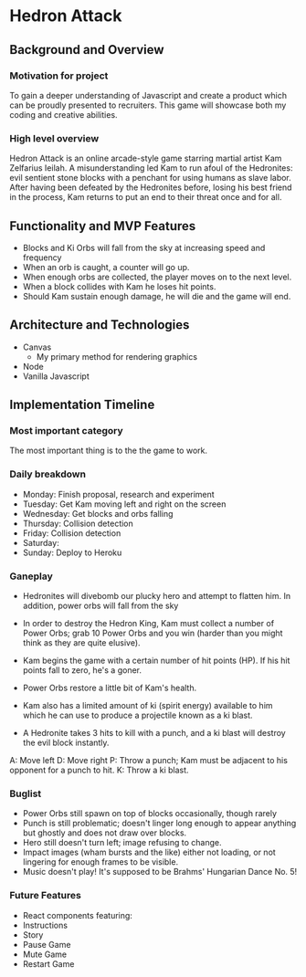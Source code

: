 # Hedron Attack
## Background and Overview

### Motivation for project

To gain a deeper understanding of Javascript and create a product which can be proudly presented to recruiters.  This game will showcase both my coding and creative abilities.

### High level overview

Hedron Attack is an online arcade-style game starring martial artist Kam Zelfarius Ieilah.  A misunderstanding led Kam to run afoul of the Hedronites: evil sentient stone blocks with a penchant for using humans as slave labor.  After having been defeated by the Hedronites before, losing his best friend in the process, Kam returns to put an end to their threat once and for all.  


## Functionality and MVP Features
*  Blocks and Ki Orbs will fall from the sky at increasing speed and frequency
*  When an orb is caught, a counter will go up. 
*  When enough orbs are collected, the player moves on to the next level.
*  When a block collides with Kam he loses hit points.
*  Should Kam sustain enough damage, he will die and the game will end.
## Architecture and Technologies
* Canvas
    *  My primary method for rendering graphics
* Node
* Vanilla Javascript 
    
## Implementation Timeline
### Most important category

The most important thing is to the the game to work.  

### Daily breakdown
*  Monday:  Finish proposal, research and experiment
*  Tuesday: Get Kam moving left and right on the screen
*  Wednesday:  Get blocks and orbs falling
*  Thursday: Collision detection
*  Friday: Collision detection
*  Saturday:
*  Sunday: Deploy to Heroku

### Ganeplay

*  Hedronites will divebomb our plucky hero and attempt to flatten him.  In addition, power orbs will fall from the sky

*  In order to destroy the Hedron King, Kam must collect a number of Power Orbs; grab 10 Power Orbs and you win (harder than you might think as they are quite elusive).  

*  Kam begins the game with a certain number of hit points (HP).  If his hit points fall to zero, he's a goner.  

*  Power Orbs restore a little bit of Kam's health.

*  Kam also has a limited amount of ki (spirit energy) available to him which he can use to produce a projectile known as a ki blast.  

*  A Hedronite takes 3 hits to kill with a punch, and a ki blast will destroy the evil block instantly.

A: Move left
D: Move right
P: Throw a punch; Kam must be adjacent to his opponent for a punch to hit.
K: Throw a ki blast.


### Buglist
* Power Orbs still spawn on top of blocks occasionally, though rarely
* Punch  is still problematic; doesn't linger long enough to appear anything but ghostly and does not draw over blocks.
* Hero still doesn't turn left; image refusing to change.
* Impact images (wham bursts and the like) either not loading, or not lingering for enough frames to be visible.
*  Music doesn't play! It's supposed to be Brahms' Hungarian Dance No. 5!

### Future Features 
*  React components featuring:
  *  Instructions
  *  Story
  *  Pause Game
  *  Mute Game
  *  Restart Game 
